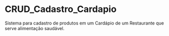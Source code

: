# CRUD_Cadastro_Cardapio
 Sistema para cadastro de produtos em um Cardápio de um Restaurante que serve alimentação saudável.
